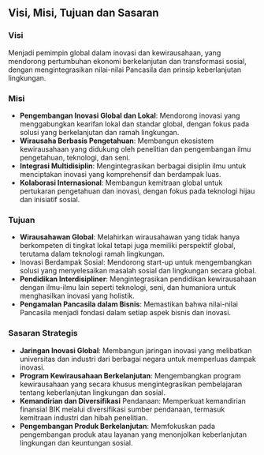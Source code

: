 ## Visi, Misi, Tujuan dan Sasaran

### Visi

Menjadi pemimpin global dalam inovasi dan kewirausahaan, yang mendorong pertumbuhan ekonomi berkelanjutan dan transformasi sosial, dengan mengintegrasikan nilai-nilai Pancasila dan prinsip keberlanjutan lingkungan.

### Misi
- **Pengembangan Inovasi Global dan Lokal**: Mendorong inovasi yang menggabungkan kearifan lokal dan standar global, dengan fokus pada solusi yang berkelanjutan dan ramah lingkungan.
- **Wirausaha Berbasis Pengetahuan**: Membangun ekosistem kewirausahaan yang didukung oleh penelitian dan pengembangan ilmu pengetahuan, teknologi, dan seni.
- **Integrasi Multidisiplin**: Mengintegrasikan berbagai disiplin ilmu untuk menciptakan inovasi yang komprehensif dan berdampak luas.
- **Kolaborasi Internasional**: Membangun kemitraan global untuk pertukaran pengetahuan dan inovasi, dengan fokus pada teknologi hijau dan inisiatif sosial.

### Tujuan
- **Wirausahawan Global**: Melahirkan wirausahawan yang tidak hanya berkompeten di tingkat lokal tetapi juga memiliki perspektif global, terutama dalam teknologi ramah lingkungan.
- Inovasi Berdampak Sosial: Mendorong start-up untuk mengembangkan solusi yang menyelesaikan masalah sosial dan lingkungan secara global.
- **Pendidikan Interdisipliner**: Mengintegrasikan pendidikan kewirausahaan dengan ilmu-ilmu lain seperti teknologi, seni, dan humaniora untuk menghasilkan inovasi yang holistik.
- **Pengamalan Pancasila dalam Bisnis**: Memastikan bahwa nilai-nilai Pancasila menjadi fondasi dalam setiap aspek bisnis dan inovasi.

### Sasaran Strategis
- **Jaringan Inovasi Global**: Membangun jaringan inovasi yang melibatkan universitas dan industri dari berbagai negara untuk memperluas dampak inovasi.
- **Program Kewirausahaan Berkelanjutan**: Mengembangkan program kewirausahaan yang secara khusus mengintegrasikan pembelajaran tentang keberlanjutan lingkungan dan sosial.
- **Kemandirian dan Diversifikasi** Pendanaan: Memperkuat kemandirian finansial BIK melalui diversifikasi sumber pendanaan, termasuk kemitraan industri dan hibah penelitian.
- **Pengembangan Produk Berkelanjutan**: Memfokuskan pada pengembangan produk atau layanan yang menonjolkan keberlanjutan lingkungan dan keuntungan sosial.
